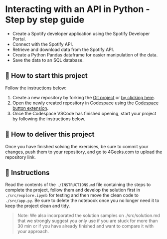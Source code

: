 <!-- hide -->
# Interacting with an API in Python - Step by step guide
<!-- endhide -->

+ Create a Spotify developer application using the Spotify Developer Portal.
+ Connect with the Spotify API.
+ Retrieve and download data from the Spotify API.
+ Create a Python Pandas dataframe for easier manipulation of the data.
+ Save the data to an SQL database.
 
## 🌱 How to start this project

Follow the instructions below:

1. Create a new repository by forking the [Git project](https://github.com/4GeeksAcademy/interacting-with-api-python-project-tutorial) or [by clicking here](https://github.com/4GeeksAcademy/interacting-with-api-python-project-tutorial/fork).
2. Open the newly created repository in Codespace using the [Codespace button extension](https://docs.github.com/en/codespaces/developing-in-codespaces/creating-a-codespace-for-a-repository#creating-a-codespace-for-a-repository).
3. Once the Codespace VSCode has finished opening, start your project by following the instructions below.

## 🚛 How to deliver this project

Once you have finished solving the exercises, be sure to commit your changes, push them to your repository, and go to 4Geeks.com to upload the repository link.

## 📝 Instructions

Read the contents of the `./INSTRUCTIONS.md` file containing the steps to complete the project, follow them and develop the solution first in `./src/explore.ipynb` for testing and then move the clean code to `./src/app.py`. Be sure to delete the notebook once you no longer need it to keep the project clean and tidy.

> Note: We also incorporated the solution samples on ./src/solution.md that we strongly suggest you only use if you are stuck for more than 30 min or if you have already finished and want to compare it with your approach.

